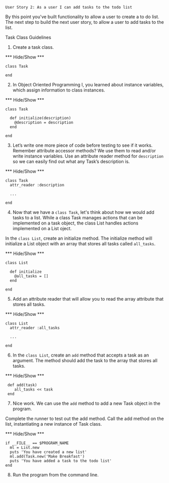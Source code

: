 ```
User Story 2: As a user I can add tasks to the todo list
```

By this point you've built functionality to allow a user to create a to do list. The next step to build the next user story, to allow a user to add tasks to the list.


Task Class Guidelines 


1. Create a task class. 

*** Hide/Show *** 

```
class Task

end
```


2. In Object Oriented Programming I, you learned about instance variables, which assign information to class instances. 

*** Hide/Show *** 

```
class Task

  def initialize(description)
    @description = description
  end

end 

```


3. Let’s write one more piece of code before testing to see if it works. Remember attribute accessor methods? We use them to read and/or write instance variables. Use an attribute reader method for `description` so we can easily find out what any Task’s description is.

*** Hide/Show *** 

```
class Task
  attr_reader :description

  ...

end 

````


4. Now that we have a `class Task`, let's think about how we would add tasks to a list. While a class Task manages actions that can be implemented on a task object, the class List handles  actions implemented on a List oject. 

In the `class List`, create an initialize method. The initialize method will initialize a List object with an array that stores all tasks called `all_tasks`. 


*** Hide/Show *** 

```
class List

  def initialize
    @all_tasks = [] 
  end

end 

````


5. Add an attribute reader that will allow you to read the array attribute that stores all tasks. 


*** Hide/Show *** 

```
class List
  attr_reader :all_tasks

  ...

end 

```


6. In the `class List`, create an `add` method that accepts a task as an argument. The method should add the task to the array that stores all tasks. 


*** Hide/Show *** 

```
 def add(task)
    all_tasks << task
 end

```


7. Nice work. We can use the `add` method to add a new Task object in the program. 

Complete the runner to test out the add method. Call the add method on the list, instantiating a new instance of Task class. 


*** Hide/Show *** 

```
if __FILE__ == $PROGRAM_NAME
  ml = List.new
  puts 'You have created a new list'
  ml.add(Task.new('Make Breakfast')
  puts 'You have added a task to the todo list'
end 

````


8. Run the program from the command line.